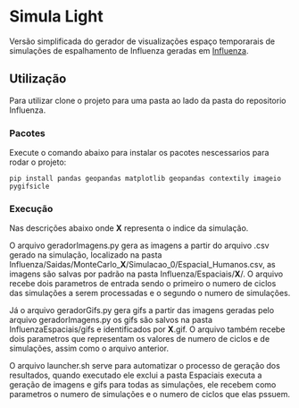 # Simula Light
Versão simplificada do gerador de visualizações espaço temporarais
de simulações de espalhamento de Influenza geradas em [Influenza](https://github.com/matheusnunesismael/Influenza).

## Utilização
Para utilizar clone o projeto para uma pasta ao lado da pasta do repositorio Influenza.

### Pacotes
Execute o comando abaixo para instalar os pacotes nescessarios para rodar o projeto:
```
pip install pandas geopandas matplotlib geopandas contextily imageio pygifsicle
```
### Execução

Nas descrições abaixo onde **X** representa o indice da simulação.

O arquivo geradorImagens.py gera as imagens a partir do arquivo .csv gerado na simulação, localizado na pasta Influenza/Saidas/MonteCarlo_**X**/Simulacao_0/Espacial_Humanos.csv, as imagens são salvas por padrão na pasta Influenza/Espaciais/**X**/. O arquivo recebe dois parametros de entrada sendo o primeiro o numero de ciclos das simulações a serem processadas e o segundo o numero de simulações.

Já o arquivo geradorGifs.py gera gifs a partir das imagens geradas pelo arquivo geradorImagens.py os gifs são salvos na pasta InfluenzaEspaciais/gifs e identificados por **X**.gif. O arquivo também recebe dois parametros que representam os valores de numero de ciclos e de simulações, assim como o arquivo anterior.

O arquivo launcher.sh serve para automatizar o processo de geração dos resultados, quando executado ele exclui a pasta Espaciais executa a geração de imagens e gifs para todas as simulações, ele recebem como parametros o numero de simulações e o numero de ciclos que elas pssuem.
